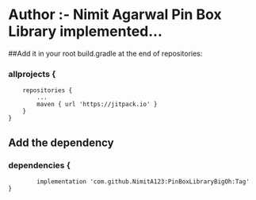 # Author :- Nimit Agarwal Pin Box Library implemented...
##Add it in your root build.gradle at the end of repositories:
### allprojects {
		repositories {
			...
			maven { url 'https://jitpack.io' }
		}
	}
  ##  Add the dependency
  ###	dependencies {
	        implementation 'com.github.NimitA123:PinBoxLibraryBigOh:Tag'
	}
